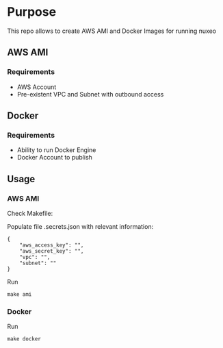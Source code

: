 # Purpose

This repo allows to create AWS AMI and Docker Images for running nuxeo

## AWS AMI

### Requirements

* AWS Account
* Pre-existent VPC and Subnet with outbound access


## Docker

### Requirements

* Ability to run Docker Engine
* Docker Account to publish 

## Usage

### AWS AMI
Check Makefile:
 
Populate file .secrets.json with relevant information:
```
{
    "aws_access_key": "",
    "aws_secret_key": "",
    "vpc": "",
    "subnet": ""
}
```

Run
```
make ami
````

### Docker

Run
```
make docker
````
